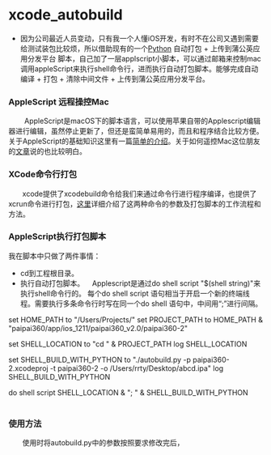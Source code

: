 # xcode_autobuild

* 因为公司最近人员变动，只有我一个人懂iOS开发，有时不在公司又遇到需要给测试装包比较烦，所以借助现有的一个[Python](https://github.com/carya/Util) 自动打包 + 上传到蒲公英应用分发平台 脚本，自己加了一层applscript小脚本，可以通过邮箱来控制mac调用appleScript来执行shell命令行，进而执行自动打包脚本。能够完成自动编译 + 打包 + 清除中间文件 + 上传到蒲公英应用分发平台。
 
### AppleScript 远程操控Mac
         AppleScript是macOS下的脚本语言，可以使用苹果自带的Applescript编辑器进行编辑，虽然停止更新了，但还是蛮简单易用的，而且和程序结合比较方便。关于AppleScript的基础知识这里有一篇[简单的介绍](http://blog.csdn.net/jymn_chen/article/details/19755895)。关于如何遥控Mac这位朋友的[文章](http://sspai.com/35799)说的也比较明白。
         
### XCode命令行打包
        xcode提供了xcodebuild命令给我们来通过命令行进行程序编译，也提供了xcrun命令进行打包，[这里](http://liumh.com/2015/11/25/ios-auto-archive-ipa/#script-build)详细介绍了这两种命令的参数及打包脚本的工作流程和方法。
### AppleScript执行打包脚本
我在脚本中只做了两件事情：
* cd到工程根目录。
* 执行自动打包脚本。
       Applescript是通过do shell script "$(shell string)"来执行shell命令行的。 每个do shell script 语句相当于开启一个新的终端线程。需要执行多条命令行时写在同一个do shell 语句中，中间用“;”进行间隔。

set HOME_PATH to "/Users/Projects/"
set PROJECT_PATH to HOME_PATH & "paipai360/app/ios_1211/paipai360_v2.0/paipai360-2"

set SHELL_LOCATION to "cd " & PROJECT_PATH
log SHELL_LOCATION


set SHELL_BUILD_WITH_PYTHON to "./autobuild.py -p paipai360-2.xcodeproj -t paipai360-2 -o /Users/rrty/Desktop/abcd.ipa"
log SHELL_BUILD_WITH_PYTHON

do shell script SHELL_LOCATION & "; " & SHELL_BUILD_WITH_PYTHON
        
### 使用方法			
        使用时将autobuild.py中的参数按照要求修改完后，									
